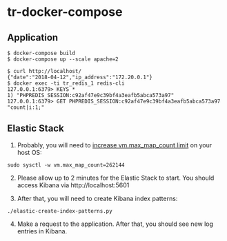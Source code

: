 # tr-docker-compose

## Application
```
$ docker-compose build
$ docker-compose up --scale apache=2

$ curl http://localhost/
{"date":"2018-04-12","ip_address":"172.20.0.1"}
$ docker exec -ti tr_redis_1 redis-cli
127.0.0.1:6379> KEYS *
1) "PHPREDIS_SESSION:c92af47e9c39bf4a3eafb5abca573a97"
127.0.0.1:6379> GET PHPREDIS_SESSION:c92af47e9c39bf4a3eafb5abca573a97
"count|i:1;"
```

## Elastic Stack
1. Probably, you will need to [increase vm.max_map_count limit](https://www.elastic.co/guide/en/elasticsearch/reference/current/vm-max-map-count.html) on your host OS:
```
sudo sysctl -w vm.max_map_count=262144
```

2. Please allow up to 2 minutes for the Elastic Stack to start. You should access Kibana via http://localhost:5601

3. After that, you will need to create Kibana index patterns:
```
./elastic-create-index-patterns.py
```

4. Make a request to the application. After that, you should see new log entries in Kibana.

